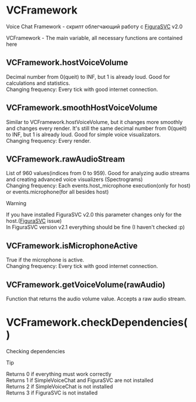# VCFramework
Voice Chat Framework - скрипт облегчающий работу с [FiguraSVC](https://github.com/KnownSH/FiguraSVC) v2.0

VCFramework - The main variable, all necessary functions are contained here

## VCFramework.hostVoiceVolume
Decimal number from 0(queit) to INF, but 1 is already loud. Good for calculations and statistics.</br>
Changing frequency: Every tick with good internet connection.

## VCFramework.smoothHostVoiceVolume
Similar to VCFramework.hostVoiceVolume, but it changes more smoothly and changes every render. It's still the same decimal number from 0(queit) to INF, but 1 is already loud. Good for simple voice visualizators.</br>
Changing frequency: Every render.

## VCFramework.rawAudioStream
List of 960 values​(indices from 0 to 959). Good for analyzing audio streams and creating advanced voice visualizers (Spectrograms)</br>
Changing frequency: Each events.host_microphone execution(only for host) or events.microphone(for all besides host)
> [!WARNING]
> If you have installed FiguraSVC v2.0 this parameter changes only for the host.([FiguraSVC](https://github.com/KnownSH/FiguraSVC) issue)</br>
> In FiguraSVC version v2.1 everything should be fine (I haven't checked :p)

## VCFramework.isMicrophoneActive
True if the microphone is active.</br>
Changing frequency: Every tick with good internet connection.

## VCFramework.getVoiceVolume(rawAudio)
Function that returns the audio volume value. Accepts a raw audio stream.

# VCFramework.checkDependencies()
Checking dependencies
> [!TIP]
> Returns 0 if everything must work correctly</br>
> Returns 1 if SimpleVoiceChat and FiguraSVC are not installed</br>
> Returns 2 if SimpleVoiceChat is not installed</br>
> Returns 3 if FiguraSVC is not installed</br>